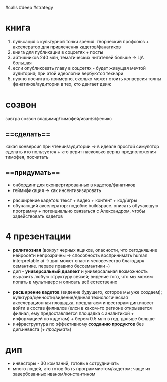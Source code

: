 #calls #deep #strategy
# книга
1) пульсация с культурной точки зрения 
творческий профсоюз + акселератор для привлечения кадетов/фанатиков
2) книга для публикации в соцсетях + посты 
3) айтишников 240 млн, тематических читателей больше -> ЦА большая
4) если опубликовать главу в соцсетях - будет живущая мечтой аудитория; при этой идеологии вербуются технари
5) нужно посчитать примерно, сколько может стоить конверсия толпы фанатиков/аудитории в тех, кто двигает движ
# созвон
завтра созвон владимир/тимофей/иван/я/феникс
## ==сделать==
какая конверсия при чтении/аудитории => в идеале простой симулятор сделать
кто пользуется + кто верит
насколько верны предположения тимофея, посчитать
## ==придумать==
- онбординг для сконвертированных в кадетов/фанатиков
- геймификация -> как инсентивизировать 
* расширение кадетов: текст + видео + контент + код/игры
* обучающий акселератор: подобие buildspace. описать обучающую программу + потенциально связаться с Александром, чтобы задействовать кадетов
# 4 презентации
- **религиозная** (вокруг черных ящиков, опасности, что сегодняшние нейросети непрозрачны -> способность воспринимать human interpretable ai -> дип может спасти человечество благодаря семантике. первое правило бессемантики -)
- дип - **универсальный диалект** и универсальная возможность выразить любую структуру связей; видение того, что мы можем попать в мультиверс и описать всё естественно
* **расширение кадетов** (видение будущего, которое мы уже создаем); культура/ценности/видение/единая технологическая акселерационная площадка, предлагаем инвесторам дип.инвест войти в состав филиалов (елси в каком-то регионе открывается филиал, ему предоставляется площадка с аналитикой + информацией по кадетам) + берем 0.5 млн в год, дальше больше
* инфраструктура по эффективному **созданию продуктов** без дип.инвеста (+ *продумать*)
# дип
- инвесторы - 30 компаний, готовые сотрудничать
- много людей, кто готов быть программистом/кадетом; чаще из завербованных иваном/константином